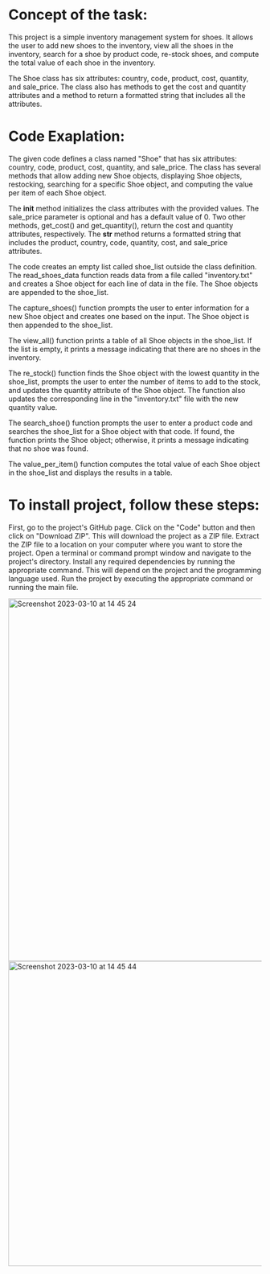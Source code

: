 # Concept of the task:

This project is a simple inventory management system for shoes. It allows the user to add new shoes to the inventory, view all the shoes in the inventory, search for a shoe by product code, re-stock shoes, and compute the total value of each shoe in the inventory.

The Shoe class has six attributes: country, code, product, cost, quantity, and sale_price. The class also has methods to get the cost and quantity attributes and a method to return a formatted string that includes all the attributes.

# Code Exaplation:

The given code defines a class named "Shoe" that has six attributes: country, code, product, cost, quantity, and sale_price. The class has several methods that allow adding new Shoe objects, displaying Shoe objects, restocking, searching for a specific Shoe object, and computing the value per item of each Shoe object.

The __init__ method initializes the class attributes with the provided values. The sale_price parameter is optional and has a default value of 0. Two other methods, get_cost() and get_quantity(), return the cost and quantity attributes, respectively. The __str__ method returns a formatted string that includes the product, country, code, quantity, cost, and sale_price attributes.

The code creates an empty list called shoe_list outside the class definition. The read_shoes_data function reads data from a file called "inventory.txt" and creates a Shoe object for each line of data in the file. The Shoe objects are appended to the shoe_list.

The capture_shoes() function prompts the user to enter information for a new Shoe object and creates one based on the input. The Shoe object is then appended to the shoe_list.

The view_all() function prints a table of all Shoe objects in the shoe_list. If the list is empty, it prints a message indicating that there are no shoes in the inventory.

The re_stock() function finds the Shoe object with the lowest quantity in the shoe_list, prompts the user to enter the number of items to add to the stock, and updates the quantity attribute of the Shoe object. The function also updates the corresponding line in the "inventory.txt" file with the new quantity value.

The search_shoe() function prompts the user to enter a product code and searches the shoe_list for a Shoe object with that code. If found, the function prints the Shoe object; otherwise, it prints a message indicating that no shoe was found.

The value_per_item() function computes the total value of each Shoe object in the shoe_list and displays the results in a table.


# To install project, follow these steps:

First, go to the project's GitHub page.
Click on the "Code" button and then click on "Download ZIP". This will download the project as a ZIP file.
Extract the ZIP file to a location on your computer where you want to store the project.
Open a terminal or command prompt window and navigate to the project's directory.
Install any required dependencies by running the appropriate command. This will depend on the project and the programming language used.
Run the project by executing the appropriate command or running the main file.

<img width="722" alt="Screenshot 2023-03-10 at 14 45 24" src="https://user-images.githubusercontent.com/119043038/224345889-950a033b-8907-4389-a5d3-dd9eadfadbdf.png">
<img width="607" alt="Screenshot 2023-03-10 at 14 45 44" src="https://user-images.githubusercontent.com/119043038/224345912-8d191c4a-962d-4444-a4bb-b12679fad3d5.png">

